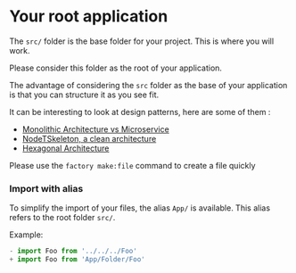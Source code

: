 # Your root application

The `src/` folder is the base folder for your project. This is where you will work.

Please consider this folder as the root of your application.

The advantage of considering the `src` folder as the base of your application is that you can structure it as you see fit.


It can be interesting to look at design patterns, here are some of them :

- [Monolithic Architecture vs Microservice](https://23o0161033pm1289qo1hzrwi-wpengine.netdna-ssl.com/wp-content/uploads/2020/12/monolithic-and-microservices-architecture.jpg.webp)
- [NodeTSkeleton, a clean architecture](https://dev.to/vickodev/nodetskeleton-clean-arquitecture-template-project-for-nodejs-gge)
- [Hexagonal Architecture](https://blog.octo.com/architecture-hexagonale-trois-principes-et-un-exemple-dimplementation/)

Please use the `factory make:file` command to create a file quickly

### Import with alias
To simplify the import of your files, the alias `App/` is available. This alias refers to the root folder `src/`.

Example:
```ts
- import Foo from '../../../Foo'
+ import Foo from 'App/Folder/Foo'
```


